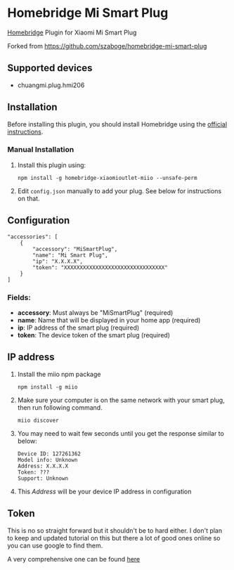 # Homebridge Mi Smart Plug

[Homebridge](https://homebridge.io) Plugin for Xiaomi Mi Smart Plug

Forked from https://github.com/szaboge/homebridge-mi-smart-plug

## Supported devices
- chuangmi.plug.hmi206
## Installation

Before installing this plugin, you should install Homebridge using the [official instructions](https://github.com/homebridge/homebridge/wiki).

### Manual Installation

1. Install this plugin using: 
   ```
   npm install -g homebridge-xiaomioutlet-miio --unsafe-perm
   ```
2. Edit `config.json` manually to add your plug. See below for instructions on that.

## Configuration

```
"accessories": [
    {
        "accessory": "MiSmartPlug",
        "name": "Mi Smart Plug",
        "ip": "X.X.X.X",
        "token": "XXXXXXXXXXXXXXXXXXXXXXXXXXXXXXXX"
    }
]
```

### Fields:
* **accessory**: Must always be "MiSmartPlug" (required)
* **name**: Name that will be displayed in your home app (required)
* **ip**: IP address of the smart plug (required)
* **token**: The device token of the smart plug (required)

## IP address

1. Install the miio npm package
    ```
    npm install -g miio
    ```
2. Make sure your computer is on the same network with your smart plug, then run following command.

   ```
   miio discover
   ```

3. You may need to wait few seconds until you get the response similar to below:

   ```
   Device ID: 127261362
   Model info: Unknown
   Address: X.X.X.X
   Token: ???
   Support: Unknown
   ```
4. This *Address* will be your device IP address in configuration

## Token
This is no so straight forward but it shouldn't be to hard either. I don't plan to keep and updated tutorial on this but there a lot of good ones online so you can use google to find them.

A very comprehensive one can be found [here](https://github.com/Maxmudjon/com.xiaomi-miio/blob/master/docs/obtain_token.md)